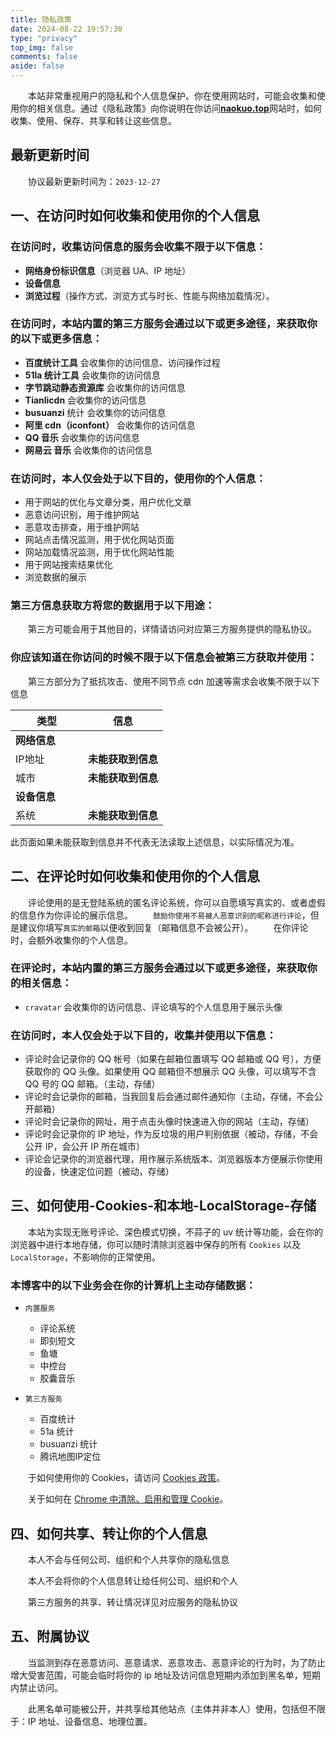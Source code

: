 ```yaml
---
title: 隐私政策
date: 2024-08-22 19:57:30
type: "privacy"
top_img: false
comments: false
aside: false
---
```

&emsp;&emsp;本站非常重视用户的隐私和个人信息保护。你在使用网站时，可能会收集和使用你的相关信息。通过《隐私政策》向你说明在你访问[**naokuo.top**](https://naokuo.top/)网站时，如何收集、使用、保存、共享和转让这些信息。

## 最新更新时间
&emsp;&emsp;协议最新更新时间为：`2023-12-27`

## 一、在访问时如何收集和使用你的个人信息

### 在访问时，收集访问信息的服务会收集不限于以下信息：

- **网络身份标识信息**（浏览器 UA、IP 地址）
- **设备信息**
- **浏览过程**（操作方式、浏览方式与时长、性能与网络加载情况）。

### 在访问时，本站内置的第三方服务会通过以下或更多途径，来获取你的以下或更多信息：

- **百度统计工具** 会收集你的访问信息、访问操作过程
- **51la 统计工具** 会收集你的访问信息
- **字节跳动静态资源库** 会收集你的访问信息
- **Tianlicdn** 会收集你的访问信息
- **busuanzi** 统计 会收集你的访问信息
- **阿里 cdn（iconfont）** 会收集你的访问信息
- **QQ 音乐** 会收集你的访问信息
- **网易云 音乐** 会收集你的访问信息

### 在访问时，本人仅会处于以下目的，使用你的个人信息：

- 用于网站的优化与文章分类，用户优化文章
- 恶意访问识别，用于维护网站
- 恶意攻击排查，用于维护网站
- 网站点击情况监测，用于优化网站页面
- 网站加载情况监测，用于优化网站性能
- 用于网站搜索结果优化
- 浏览数据的展示

### 第三方信息获取方将您的数据用于以下用途：

&emsp;&emsp;第三方可能会用于其他目的，详情请访问对应第三方服务提供的隐私协议。

### 你应该知道在你访问的时候不限于以下信息会被第三方获取并使用：

&emsp;&emsp;第三方部分为了抵抗攻击、使用不同节点 cdn 加速等需求会收集不限于以下信息

<div class="table-wrap">
  <table>
    <thead>
      <tr>
        <th>类型<div style="width:100px"></div></th><th>信息</th>
      </tr>
    </thead>
    <tbody>
      <tr>
        <td td="" colspan="2"><b>网络信息</b></td>
      </tr>
      <tr>
        <td>IP地址</td><td><strong id="userAgentIp">未能获取到信息</strong></td>
      </tr>
      <tr>
        <td>城市</td><td><strong id="userAgentCity">未能获取到信息</strong></td>
      </tr>
      <tr>
        <td td="" colspan="2"><b>设备信息</b></td>
      </tr>
      <tr>
        <td>系统</td><td><strong id="userAgentOs">未能获取到信息</strong></td>
      </tr>
    </tbody>
  </table>
  <div style="color:var(--anzhiyu-gray);font-size:14px">
    此页面如果未能获取到信息并不代表无法读取上述信息，以实际情况为准。
  </div>  
</div>


## 二、在评论时如何收集和使用你的个人信息

&emsp;&emsp;评论使用的是无登陆系统的匿名评论系统，你可以自愿填写真实的、或者虚假的信息作为你评论的展示信息。
&emsp;&emsp;`鼓励你使用不易被人恶意识别的昵称进行评论`，但是建议你填写`真实的邮箱`以便收到回复（邮箱信息不会被公开）。
&emsp;&emsp;在你评论时，会额外收集你的个人信息。

### 在评论时，本站内置的第三方服务会通过以下或更多途径，来获取你的相关信息：

- `cravatar` 会收集你的访问信息、评论填写的个人信息用于展示头像

### 在访问时，本人仅会处于以下目的，收集并使用以下信息：

- 评论时会记录你的 QQ 帐号（如果在邮箱位置填写 QQ 邮箱或 QQ 号），方便获取你的 QQ 头像。如果使用 QQ 邮箱但不想展示 QQ 头像，可以填写不含 QQ 号的 QQ 邮箱。（主动，存储）
- 评论时会记录你的邮箱，当我回复后会通过邮件通知你（主动，存储，不会公开邮箱）
- 评论时会记录你的网址，用于点击头像时快速进入你的网站（主动，存储）
- 评论时会记录你的 IP 地址，作为反垃圾的用户判别依据（被动，存储，不会公开 IP，会公开 IP 所在城市）
- 评论会记录你的浏览器代理，用作展示系统版本、浏览器版本方便展示你使用的设备，快速定位问题（被动，存储）

## 三、如何使用-Cookies-和本地-LocalStorage-存储

&emsp;&emsp;本站为实现无账号评论、深色模式切换，不蒜子的 uv 统计等功能，会在你的浏览器中进行本地存储，你可以随时清除浏览器中保存的所有 `Cookies` 以及 `LocalStorage`，不影响你的正常使用。

### 本博客中的以下业务会在你的计算机上主动存储数据：
- `内置服务`
  - 评论系统
  - 即刻短文
  - 鱼塘
  - 中控台
  - 胶囊音乐

- `第三方服务`
  - 百度统计
  - 51a 统计
  - busuanzi 统计
  - 腾讯地图IP定位

&emsp;&emsp;于如何使用你的 Cookies，请访问 [Cookies 政策](/cookies/)。

&emsp;&emsp;关于如何在 [Chrome 中清除、启用和管理 Cookie](https://support.google.com/chrome/answer/95647?co=GENIE.Platform=Desktop&hl=zh-Hans)。

## 四、如何共享、转让你的个人信息

&emsp;&emsp;本人不会与任何公司、组织和个人共享你的隐私信息

&emsp;&emsp;本人不会将你的个人信息转让给任何公司、组织和个人

&emsp;&emsp;第三方服务的共享、转让情况详见对应服务的隐私协议

## 五、附属协议

&emsp;&emsp;当监测到存在恶意访问、恶意请求、恶意攻击、恶意评论的行为时，为了防止增大受害范围，可能会临时将你的 ip 地址及访问信息短期内添加到黑名单，短期内禁止访问。

&emsp;&emsp;此黑名单可能被公开，并共享给其他站点（主体并非本人）使用，包括但不限于：IP 地址、设备信息、地理位置。